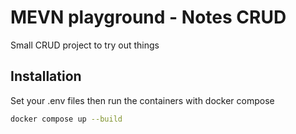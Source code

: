 # MEVN playground - Notes CRUD

Small CRUD project to try out things

## Installation

Set your .env files 
then run the containers with docker compose 

```bash
docker compose up --build
```
